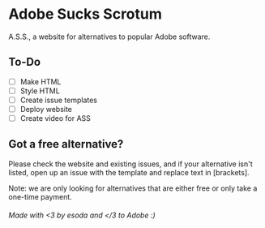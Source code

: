 # Adobe Sucks Scrotum
A.S.S., a website for alternatives to popular Adobe software.

## To-Do
- [ ] Make HTML 
- [ ] Style HTML 
- [ ] Create issue templates
- [ ] Deploy website
- [ ] Create video for ASS

## Got a free alternative?
Please check the website and existing issues, and if your alternative isn't listed, open up an issue with the template and replace text in [brackets].

Note: we are only looking for alternatives that are either free or only take a one-time payment.

###### Made with <3 by esoda and </3 to Adobe :)
